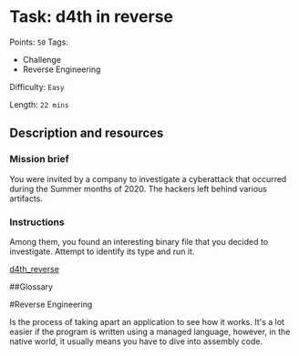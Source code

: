 # Task: d4th in reverse
Points: `50`
Tags:
  - Challenge
  - Reverse Engineering

Difficulty: `Easy`

Length: `22 mins`

## Description and resources

### Mission brief
You were invited by a company to investigate a cyberattack that occurred during the Summer months of 2020. The hackers left behind various artifacts.

### Instructions
Among them, you found an interesting binary file that you decided to investigate. Attempt to identify its type and run it.

[d4th_reverse](d4th_reverse)

##Glossary

#Reverse Engineering

Is the process of taking apart an application to see how it works. It's a lot easier if the program is written using a managed language, however, in the native world, it usually means you have to dive into assembly code.